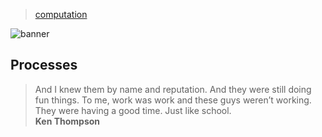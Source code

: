 > [computation](../)

![banner](/models/photos/banner.png)

## Processes

> And I knew them by name and reputation.
> And they were still doing fun things.
> To me, work was work and these guys weren’t working.
> They were having a good time.
> Just like school.  
> **Ken Thompson**
